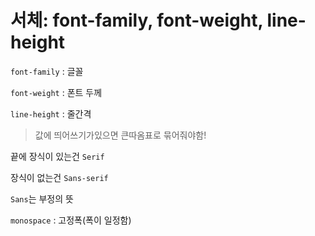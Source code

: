 # 서체: font-family, font-weight, line-height

`font-family` : 글꼴

`font-weight` : 폰트 두께

`line-height` : 줄간격

> 값에 띄어쓰기가있으면 큰따옴표로 묶어줘야함!

끝에 장식이 있는건 `Serif`

장식이 없는건 `Sans-serif`

`Sans`는 부정의 뜻

`monospace` : 고정폭(폭이 일정함)